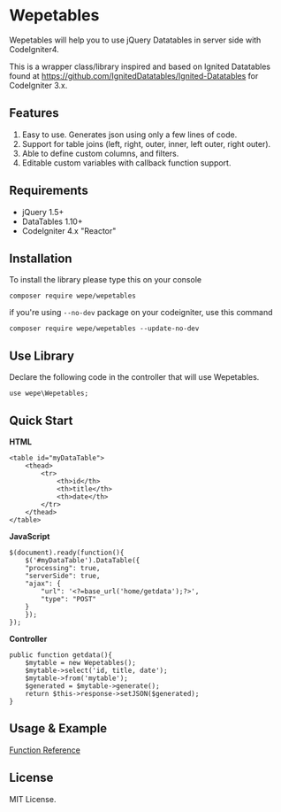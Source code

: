 # Wepetables
Wepetables will help you to use jQuery Datatables in server side with CodeIgniter4.

This is a wrapper class/library inspired and based on Ignited Datatables found at https://github.com/IgnitedDatatables/Ignited-Datatables for CodeIgniter 3.x.

## **Features**
1. Easy to use. Generates json using only a few lines of code.
2. Support for table joins (left, right, outer, inner, left outer, right outer).
3. Able to define custom columns, and filters.
4. Editable custom variables with callback function support.

## **Requirements**
* jQuery 1.5+
* DataTables 1.10+
* CodeIgniter 4.x "Reactor"

## **Installation**
To install the library please type this on your console
```
composer require wepe/wepetables
```
if you're using `--no-dev` package on your codeigniter, use this command
```
composer require wepe/wepetables --update-no-dev
```

## **Use Library**
Declare the following code in the controller that will use Wepetables.
```
use wepe\Wepetables;
```

## **Quick Start**
**HTML**
```
<table id="myDataTable">
    <thead>
        <tr>
            <th>id</th>
            <th>title</th>
            <th>date</th>
        </tr>
    </thead>
</table>
```
**JavaScript**
```
$(document).ready(function(){
    $('#myDataTable').DataTable({
	"processing": true,
	"serverSide": true,
	"ajax": {
	    "url": '<?=base_url('home/getdata');?>',
	    "type": "POST"
	}
    });
});
```
**Controller**
```
public function getdata(){
    $mytable = new Wepetables();
    $mytable->select('id, title, date');
    $mytable->from('mytable');
    $generated = $mytable->generate();
    return $this->response->setJSON($generated);
}
```

## **Usage & Example**
[Function Reference](https://github.com/we-pe/Wepetables/wiki/Function-Reference)

## **License**
MIT License.
